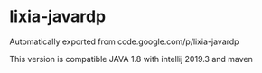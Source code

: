 # lixia-javardp
Automatically exported from code.google.com/p/lixia-javardp


This version is compatible JAVA 1.8 with intellij 2019.3 and maven
